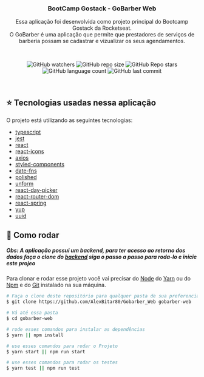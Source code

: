 <h3 align="center">
	BootCamp Gostack - GoBarber Web
</h3>

</div>
<p align="center">
  Essa aplicação foi desenvolvida como projeto principal do Bootcamp Gostack da Rocketseat. <br/>
  O GoBarber é uma aplicação que permite que prestadores de serviços de barberia possam se cadastrar e vizualizar os seus agendamentos.
</p>

<br/>

<p align="center">
  <img alt="GitHub watchers" src="https://img.shields.io/github/watchers/AlexBitar80/Gobarber_Web?style=social">

  <img alt="GitHub repo size" src="https://img.shields.io/github/repo-size/AlexBitar80/Gobarber_Web">

  <img alt="GitHub Repo stars" src="https://img.shields.io/github/stars/AlexBitar80/Gobarber_Web?style=social">

  <img alt="GitHub language count" src="https://img.shields.io/github/languages/count/AlexBitar80/Gobarber_Web">

  <img alt="GitHub last commit" src="https://img.shields.io/github/last-commit/AlexBitar80/Gobarber_Web">
</p>

<br/>

## :star: Tecnologias usadas nessa aplicação

O projeto está utilizando as seguintes tecnologias:

-  [typescript](https://www.typescriptlang.org/)
-  [jest](https://jestjs.io/)
-  [react](https://pt-br.reactjs.org/)
-  [react-icons](https://react-icons.github.io/react-icons/)
-  [axios](https://www.npmjs.com/package/axios)
-  [styled-components](https://styled-components.com/)
-  [date-fns](https://date-fns.org/)
-  [polished](https://polished.js.org/)
-  [unform](https://github.com/unform/unform)
-  [react-day-picker](https://github.com/gpbl/react-day-picker)
-  [react-router-dom](https://reactrouter.com/web/guides/quick-start)
-  [react-spring](https://www.react-spring.io/)
-  [yup](https://github.com/jquense/yup)
-  [uuid](https://www.npmjs.com/package/uuid)


## :rocket: Como rodar

<h5>
  <strong>Obs: A aplicação possui um  backend, para ter acesso ao       retorno dos dados faça o clone do <a href="https://github.com/AlexBitar80/Gobarber_backend">backend</a> siga o passo a passo para roda-lo e inicie este projeo</strong>
</h5>

Para clonar e rodar esse projeto você vai precisar do [Node](https://nodejs.org/en/) do [Yarn](https://yarnpkg.com/) ou do [Npm](https://www.npmjs.com/get-npm) e do [Git](https://git-scm.com/) instalado na sua máquina.

```bash
# Faça o clone deste repositório para qualquer pasta de sua preferencia
$ git clone https://github.com/AlexBitar80/Gobarber_Web gobarber-web

# Vá até essa pasta
$ cd gobarber-web

# rode esses comandos para instalar as dependências
$ yarn || npm install

# use esses comandos para rodar o Projeto
$ yarn start || npm run start

# use esses comandos para rodar os testes
$ yarn test || npm run test
```
